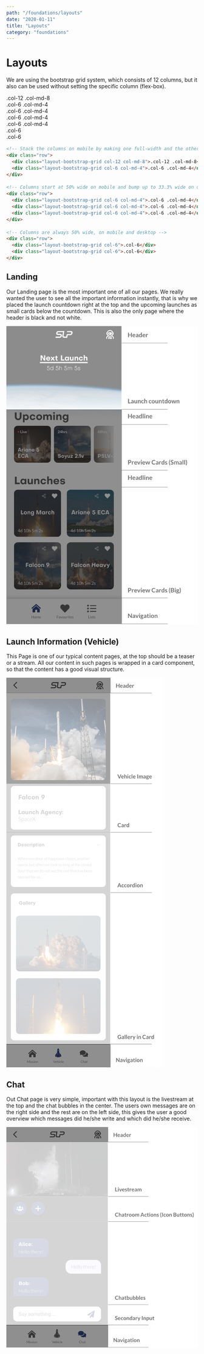 ```yaml
---
path: "/foundations/layouts"
date: "2020-01-11"
title: "Layouts"
category: "foundations"
---
```


# Layouts

We are using the bootstrap grid system, which consists of 12 columns, but it also can be used without setting the specific column (flex-box).

<!-- Stack the columns on mobile by making one full-width and the other half-width -->
<div class="row margin-top-40">
  <div class="layout-bootstrap-grid col-12 col-md-8">.col-12 .col-md-8</div>
  <div class="layout-bootstrap-grid col-6 col-md-4">.col-6 .col-md-4</div>
</div>

<!-- Columns start at 50% wide on mobile and bump up to 33.3% wide on desktop -->
<div class="row">
  <div class="layout-bootstrap-grid col-6 col-md-4">.col-6 .col-md-4</div>
  <div class="layout-bootstrap-grid col-6 col-md-4">.col-6 .col-md-4</div>
  <div class="layout-bootstrap-grid col-6 col-md-4">.col-6 .col-md-4</div>
</div>

<!-- Columns are always 50% wide, on mobile and desktop -->
<div class="row margin-bottom-40">
  <div class="layout-bootstrap-grid col-6">.col-6</div>
  <div class="layout-bootstrap-grid col-6">.col-6</div>
</div>

```html
<!-- Stack the columns on mobile by making one full-width and the other half-width -->
<div class="row">
  <div class="layout-bootstrap-grid col-12 col-md-8">.col-12 .col-md-8</div>
  <div class="layout-bootstrap-grid col-6 col-md-4">.col-6 .col-md-4</div>
</div>

<!-- Columns start at 50% wide on mobile and bump up to 33.3% wide on desktop -->
<div class="row">
  <div class="layout-bootstrap-grid col-6 col-md-4">.col-6 .col-md-4</div>
  <div class="layout-bootstrap-grid col-6 col-md-4">.col-6 .col-md-4</div>
  <div class="layout-bootstrap-grid col-6 col-md-4">.col-6 .col-md-4</div>
</div>

<!-- Columns are always 50% wide, on mobile and desktop -->
<div class="row">
  <div class="layout-bootstrap-grid col-6">.col-6</div>
  <div class="layout-bootstrap-grid col-6">.col-6</div>
</div>
```

## Landing

Our Landing page is the most important one of all our pages. We really wanted the user to see all the important information instantly, that is why we placed the launch countdown right at the top and the upcoming launches as small cards below the countdown. This is also the only page where the header is black and not white.

<div class="margin-bottom-40"></div>

![Landing Layout](../../images/Layout-1.png)

## Launch Information (Vehicle)

This Page is one of our typical content pages, at the top should be a teaser or a stream. All our content in such pages is wrapped in a card component, so that the content has a good visual structure.

<div class="margin-bottom-40"></div>

![Landing Layout](../../images/Layout-2.png)

## Chat

Out Chat page is very simple, important with this layout is the livestream at the top and the chat bubbles in the center. The users own messages are on the right side and the rest are on the left side, this gives the user a good overview which messages did he/she write and which did he/she receive.

<div class="margin-bottom-40"></div>

![Landing Layout](../../images/Layout-3.png)